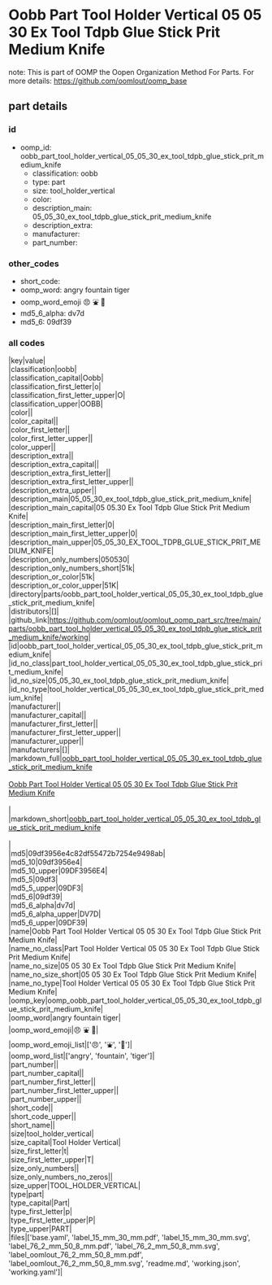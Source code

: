 # Oobb Part Tool Holder Vertical 05 05 30 Ex Tool Tdpb Glue Stick Prit Medium Knife  

note: This is part of OOMP the Oopen Organization Method For Parts. For more details: https://github.com/oomlout/oomp_base

##  part details





### id
* oomp_id: oobb_part_tool_holder_vertical_05_05_30_ex_tool_tdpb_glue_stick_prit_medium_knife
  * classification: oobb
  * type: part
  * size: tool_holder_vertical
  * color: 
  * description_main: 05_05_30_ex_tool_tdpb_glue_stick_prit_medium_knife
  * description_extra: 
  * manufacturer: 
  * part_number: 

### other_codes
* short_code: 
* oomp_word: angry fountain tiger
* oomp_word_emoji :angry: :fountain: :tiger:
* md5_6_alpha: dv7d
* md5_6: 09df39

### all codes 
|key|value|  
|classification|oobb|  
|classification_capital|Oobb|  
|classification_first_letter|o|  
|classification_first_letter_upper|O|  
|classification_upper|OOBB|  
|color||  
|color_capital||  
|color_first_letter||  
|color_first_letter_upper||  
|color_upper||  
|description_extra||  
|description_extra_capital||  
|description_extra_first_letter||  
|description_extra_first_letter_upper||  
|description_extra_upper||  
|description_main|05_05_30_ex_tool_tdpb_glue_stick_prit_medium_knife|  
|description_main_capital|05 05.30 Ex Tool Tdpb Glue Stick Prit Medium Knife|  
|description_main_first_letter|0|  
|description_main_first_letter_upper|0|  
|description_main_upper|05_05_30_EX_TOOL_TDPB_GLUE_STICK_PRIT_MEDIUM_KNIFE|  
|description_only_numbers|050530|  
|description_only_numbers_short|51k|  
|description_or_color|51k|  
|description_or_color_upper|51K|  
|directory|parts/oobb_part_tool_holder_vertical_05_05_30_ex_tool_tdpb_glue_stick_prit_medium_knife|  
|distributors|[]|  
|github_link|https://github.com/oomlout/oomlout_oomp_part_src/tree/main/parts/oobb_part_tool_holder_vertical_05_05_30_ex_tool_tdpb_glue_stick_prit_medium_knife/working|  
|id|oobb_part_tool_holder_vertical_05_05_30_ex_tool_tdpb_glue_stick_prit_medium_knife|  
|id_no_class|part_tool_holder_vertical_05_05_30_ex_tool_tdpb_glue_stick_prit_medium_knife|  
|id_no_size|05_05_30_ex_tool_tdpb_glue_stick_prit_medium_knife|  
|id_no_type|tool_holder_vertical_05_05_30_ex_tool_tdpb_glue_stick_prit_medium_knife|  
|manufacturer||  
|manufacturer_capital||  
|manufacturer_first_letter||  
|manufacturer_first_letter_upper||  
|manufacturer_upper||  
|manufacturers|[]|  
|markdown_full|[oobb_part_tool_holder_vertical_05_05_30_ex_tool_tdpb_glue_stick_prit_medium_knife](https://github.com/oomlout/oomlout_oomp_part_src/tree/main/parts/oobb_part_tool_holder_vertical_05_05_30_ex_tool_tdpb_glue_stick_prit_medium_knife/working)<br>[](https://github.com/oomlout/oomlout_oomp_part_src/tree/main/parts/oobb_part_tool_holder_vertical_05_05_30_ex_tool_tdpb_glue_stick_prit_medium_knife/working)<br>[Oobb Part Tool Holder Vertical 05 05 30 Ex Tool Tdpb Glue Stick Prit Medium Knife](https://github.com/oomlout/oomlout_oomp_part_src/tree/main/parts/oobb_part_tool_holder_vertical_05_05_30_ex_tool_tdpb_glue_stick_prit_medium_knife/working)<br><br>|  
|markdown_short|[oobb_part_tool_holder_vertical_05_05_30_ex_tool_tdpb_glue_stick_prit_medium_knife](https://github.com/oomlout/oomlout_oomp_part_src/tree/main/parts/oobb_part_tool_holder_vertical_05_05_30_ex_tool_tdpb_glue_stick_prit_medium_knife/working)<br><br>|  
|md5|09df3956e4c82df55472b7254e9498ab|  
|md5_10|09df3956e4|  
|md5_10_upper|09DF3956E4|  
|md5_5|09df3|  
|md5_5_upper|09DF3|  
|md5_6|09df39|  
|md5_6_alpha|dv7d|  
|md5_6_alpha_upper|DV7D|  
|md5_6_upper|09DF39|  
|name|Oobb Part Tool Holder Vertical 05 05 30 Ex Tool Tdpb Glue Stick Prit Medium Knife|  
|name_no_class|Part Tool Holder Vertical 05 05 30 Ex Tool Tdpb Glue Stick Prit Medium Knife|  
|name_no_size|05 05 30 Ex Tool Tdpb Glue Stick Prit Medium Knife|  
|name_no_size_short|05 05 30 Ex Tool Tdpb Glue Stick Prit Medium Knife|  
|name_no_type|Tool Holder Vertical 05 05 30 Ex Tool Tdpb Glue Stick Prit Medium Knife|  
|oomp_key|oomp_oobb_part_tool_holder_vertical_05_05_30_ex_tool_tdpb_glue_stick_prit_medium_knife|  
|oomp_word|angry fountain tiger|  
|oomp_word_emoji|:angry: :fountain: :tiger:|  
|oomp_word_emoji_list|[':angry:', ':fountain:', ':tiger:']|  
|oomp_word_list|['angry', 'fountain', 'tiger']|  
|part_number||  
|part_number_capital||  
|part_number_first_letter||  
|part_number_first_letter_upper||  
|part_number_upper||  
|short_code||  
|short_code_upper||  
|short_name||  
|size|tool_holder_vertical|  
|size_capital|Tool Holder Vertical|  
|size_first_letter|t|  
|size_first_letter_upper|T|  
|size_only_numbers||  
|size_only_numbers_no_zeros||  
|size_upper|TOOL_HOLDER_VERTICAL|  
|type|part|  
|type_capital|Part|  
|type_first_letter|p|  
|type_first_letter_upper|P|  
|type_upper|PART|  
|files|['base.yaml', 'label_15_mm_30_mm.pdf', 'label_15_mm_30_mm.svg', 'label_76_2_mm_50_8_mm.pdf', 'label_76_2_mm_50_8_mm.svg', 'label_oomlout_76_2_mm_50_8_mm.pdf', 'label_oomlout_76_2_mm_50_8_mm.svg', 'readme.md', 'working.json', 'working.yaml']|  
